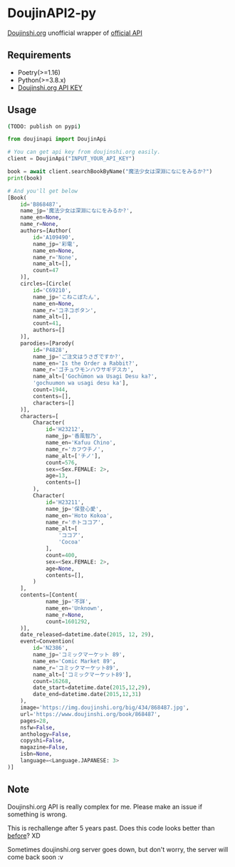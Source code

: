 # DoujinAPI2-py

[Doujinshi.org](https://www.doujinshi.org/) unofficial wrapper of [official API](https://www.doujinshi.org/API_MANUAL.txt)

## Requirements
* Poetry(>=1.16)
* Python(>=3.8.x)
* [Doujinshi.org API KEY](https://www.doujinshi.org/settings/)

## Usage
```bash
(TODO: publish on pypi)
```

```python
from doujinapi import DoujinApi

# You can get api key from doujinshi.org easily.
client = DoujinApi("INPUT_YOUR_API_KEY")

book = await client.searchBookByName("魔法少女は深淵になにをみるか?")
print(book)

# And you'll get below
[Book(
    id='B868487',
    name_jp='魔法少女は深淵になにをみるか?',
    name_en=None,
    name_r=None,
    authors=[Author(
        id='A109490',
        name_jp='彩電',
        name_en=None,
        name_r='None',
        name_alt=[],
        count=47
    )],
    circles=[Circle(
        id='C69210',
        name_jp='こねこぼたん',
        name_en=None,
        name_r='コネコボタン',
        name_alt=[],
        count=41,
        authors=[]
    )],
    parodies=[Parody(
        id='P4828',
        name_jp='ご注文はうさぎですか?',
        name_en='Is the Order a Rabbit?',
        name_r='ゴチュウモンハウサギデスカ',
        name_alt=['Gochūmon wa Usagi Desu ka?',
        'gochuumon wa usagi desu ka'],
        count=1944,
        contents=[],
        characters=[]
    )],
    characters=[
        Character(
            id='H23212',
            name_jp='香風智乃',
            name_en='Kafuu Chino',
            name_r='カフウチノ',
            name_alt=['チノ'],
            count=576,
            sex=<Sex.FEMALE: 2>,
            age=13,
            contents=[]
        ),
        Character(
            id='H23211',
            name_jp='保登心愛',
            name_en='Hoto Kokoa',
            name_r='ホトココア',
            name_alt=[
                'ココア',
                'Cocoa'
            ],
            count=400,
            sex=<Sex.FEMALE: 2>,
            age=None,
            contents=[],
        )
    ],
    contents=[Content(
            name_jp='不詳',
            name_en='Unknown',
            name_r=None,
            count=1601292,
    )],
    date_released=datetime.date(2015, 12, 29),
    event=Convention(
        id='N2386',
        name_jp='コミックマーケット 89',
        name_en='Comic Market 89',
        name_r='コミックマーケット89',
        name_alt=['コミックマーケット89'],
        count=16268,
        date_start=datetime.date(2015,12,29),
        date_end=datetime.date(2015,12,31)
    ),
    image='https://img.doujinshi.org/big/434/868487.jpg',
    url='https://www.doujinshi.org/book/868487',
    pages=28,
    nsfw=False,
    anthology=False,
    copyshi=False,
    magazine=False,
    isbn=None,
    language=<Language.JAPANESE: 3>
)]
```

## Note
Doujinshi.org API is really complex for me.
Please make an issue if something is wrong.

This is rechallenge after 5 years past.
Does this code looks better than [before](https://github.com/Dosugamea/DoujinAPI-py)? XD

Sometimes doujinshi.org server goes down, but don't worry, the server will come back soon :v